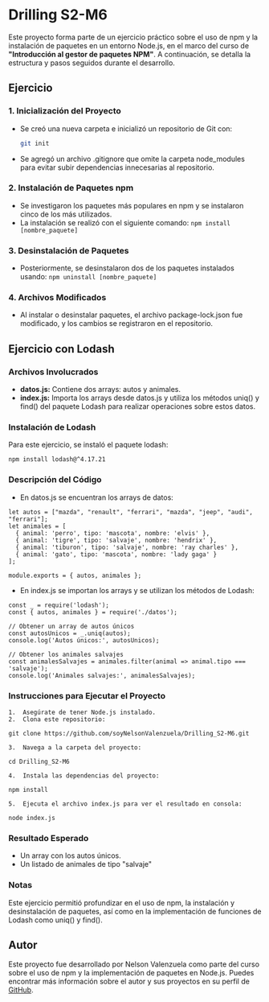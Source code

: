 # Drilling S2-M6

Este proyecto forma parte de un ejercicio práctico sobre el uso de npm y la instalación de paquetes en un entorno Node.js, en el marco del curso de **"Introducción al gestor de paquetes NPM"**. A continuación, se detalla la estructura y pasos seguidos durante el desarrollo.

## Ejercicio

### 1. Inicialización del Proyecto
- Se creó una nueva carpeta e inicializó un repositorio de Git con:
  ```bash
  git init
  ```
- Se agregó un archivo .gitignore que omite la carpeta node_modules para evitar subir dependencias innecesarias al repositorio.

### 2. Instalación de Paquetes npm

-	Se investigaron los paquetes más populares en npm y se instalaron cinco de los más utilizados.
- La instalación se realizó con el siguiente comando:
  ```npm install [nombre_paquete]```

### 3. Desinstalación de Paquetes

- Posteriormente, se desinstalaron dos de los paquetes instalados usando:
 ```npm uninstall [nombre_paquete]```

### 4. Archivos Modificados

- Al instalar o desinstalar paquetes, el archivo package-lock.json fue modificado, y los cambios se registraron en el repositorio.

## Ejercicio con Lodash

### Archivos Involucrados

- **datos.js:** Contiene dos arrays: autos y animales.
- **index.js:** Importa los arrays desde datos.js y utiliza los métodos uniq() y find() del paquete Lodash para realizar operaciones sobre estos datos.

### Instalación de Lodash

Para este ejercicio, se instaló el paquete lodash:

```npm install lodash@^4.17.21```

### Descripción del Código

- En datos.js se encuentran los arrays de datos:
```
let autos = ["mazda", "renault", "ferrari", "mazda", "jeep", "audi", "ferrari"];
let animales = [
  { animal: 'perro', tipo: 'mascota', nombre: 'elvis' },
  { animal: 'tigre', tipo: 'salvaje', nombre: 'hendrix' },
  { animal: 'tiburon', tipo: 'salvaje', nombre: 'ray charles' },
  { animal: 'gato', tipo: 'mascota', nombre: 'lady gaga' }
];

module.exports = { autos, animales };
```
-	En index.js se importan los arrays y se utilizan los métodos de Lodash:
  ```
const _ = require('lodash');
const { autos, animales } = require('./datos');

// Obtener un array de autos únicos
const autosUnicos = _.uniq(autos);
console.log('Autos únicos:', autosUnicos);

// Obtener los animales salvajes
const animalesSalvajes = animales.filter(animal => animal.tipo === 'salvaje');
console.log('Animales salvajes:', animalesSalvajes);
```
### Instrucciones para Ejecutar el Proyecto

	1.	Asegúrate de tener Node.js instalado.
	2.	Clona este repositorio:
 ```
git clone https://github.com/soyNelsonValenzuela/Drilling_S2-M6.git
```

	3.	Navega a la carpeta del proyecto:
 ```
cd Drilling_S2-M6
```

	4.	Instala las dependencias del proyecto:
 ```
 npm install
```
 
	5.	Ejecuta el archivo index.js para ver el resultado en consola:
 ```
 node index.js
```

### Resultado Esperado

- Un array con los autos únicos.
- Un listado de animales de tipo "salvaje"

### Notas

Este ejercicio permitió profundizar en el uso de npm, la instalación y desinstalación de paquetes, así como en la implementación de funciones de Lodash como uniq() y find().

## Autor

Este proyecto fue desarrollado por Nelson Valenzuela como parte del curso sobre el uso de npm y la implementación de paquetes en Node.js. Puedes encontrar más información sobre el autor y sus proyectos en su perfil de [GitHub](https://github.com/soyNelsonValenzuela).











